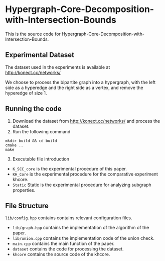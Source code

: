 # Hypergraph-Core-Decomposition-with-Intersection-Bounds
This is the source code for Hypergraph-Core-Decomposition-with-Intersection-Bounds.

## Experimental Dataset
The dataset used in the experiments is available at http://konect.cc/networks/

We choose to process the bipartite graph into a hypergraph, with the left side as a hyperedge and the right side as a vertex, and remove the hyperedge of size 1.

## Running the code
1. Download the dataset from http://konect.cc/networks/ and process the dataset.
2. Run the following command
```
mkdir build && cd build
cmake ..
make
```
3. Executable file introduction
- `K_SCC_core` is the experimental procedure of this paper.
- `KH_Core` is the experimental procedure for the comparative experiment khcore.
- `Static` Static is the experimental procedure for analyzing subgraph properties.

## File Structure
`lib/config.hpp` contains contains relevant configuration files.
- `lib/graph.hpp` contains the implementation of the algorithm of the paper.
- `lib/union.cpp` contains the implementation code of the union check.
- `main.cpp` contains the main function of the paper.
- `dataset` contains the code for processing the dataset.
- `khcore` contains the source code of the khcore.
